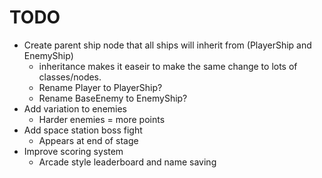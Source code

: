 # TODO

- Create parent ship node that all ships will  inherit from (PlayerShip and EnemyShip)
	- inheritance makes it easeir to make the same change to lots of classes/nodes.
	- Rename Player to PlayerShip?
	- Rename BaseEnemy to EnemyShip?
- Add variation to enemies
  - Harder enemies = more points
- Add space station boss fight
  - Appears at end of stage
- Improve scoring system
  - Arcade style leaderboard and name saving